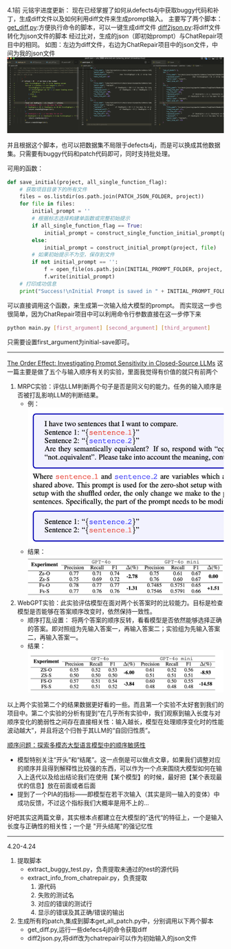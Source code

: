 4.1前
元铭宇进度更新：
现在已经掌握了如何从defects4j中获取buggy代码和补丁，生成diff文件以及如何利用diff文件来生成prompt输入。
主要写了两个脚本：
[get_diff.py](ChatRepair/my_code/get_diff.py):方便执行命令的脚本，可以一键生成diff文件
[diff2json.py](ChatRepair/my_code/diff2json.py):将diff文件转化为json文件的脚本
经过比对，生成的json（即初始prompt）与ChatRepair项目中的相同。
如图：左边为diff文件，右边为ChatRepair项目中的json文件，中间为我的json文件
![](ChatRepair/my_code/1.png)

并且根据这个脚本，也可以把数据集不局限于defects4j，而是可以换成其他数据集。只需要有buggy代码和patch代码即可，同时支持批处理。


可用的函数：
```python
def save_initial(project, all_single_function_flag):
    # 获取项目目录下的所有文件
    files = os.listdir(os.path.join(PATCH_JSON_FOLDER, project))
    for file in files:
        initial_prompt = ''
        # 根据标志选择构建单函数或完整初始提示
        if all_single_function_flag == True:
            initial_prompt = construct_single_function_initial_prompt(project, file)
        else:
            initial_prompt = construct_initial_prompt(project, file)
        # 如果初始提示不为空，保存到文件
        if not initial_prompt == '':
            f = open_file(os.path.join(INITIAL_PROMPT_FOLDER, project, file.rstrip(".json") + ".txt"), 'w')
            f.write(initial_prompt)
    # 打印成功信息
    print("Success!\nInitial Prompt is saved in " + INITIAL_PROMPT_FOLDER + "/" + project + "!")
```
可以直接调用这个函数，来生成第一次输入给大模型的prompt。
而实现这一步也很简单，因为ChatRepair项目中可以利用命令行参数直接在这一步停下来
```bash
python main.py [first_argument] [second_argument] [third_argument]
```
只需要设置first_argument为initial-save即可。



---
[The Order Effect: Investigating Prompt Sensitivity in Closed-Source LLMs](https://arxiv.org/pdf/2502.04134)
这一篇主要是做了五个与输入顺序有关的实验，里面我觉得有价值的就只有前两个
1. MRPC实验：评估LLM判断两个句子是否是同义句的能力。任务的输入顺序是否被打乱影响LLM的判断结果。
   + 例：![](pic/2.png)
   + 结果：![](pic/3.png)
2. WebGPT实验：此实验评估模型在面对两个长答案时的比较能力。目标是检查模型是否能够在答案顺序改变时，依然保持一致性。
   +  顺序打乱设置： 将两个答案的顺序反转，看看模型是否依然能够选择正确的答案。即对照组为先输入答案一，再输入答案二；实验组为先输入答案二，再输入答案一。
   + 结果：![](pic/4.png)

以上两个实验第二个的结果数据更好看的一些。而且第一个实验不太好套到我们的项目中。第二个实验的分析有提到“在几乎所有实验中，我们观察到输入长度与对顺序变化的脆弱性之间存在直接相关性：输入越长，模型在处理顺序变化时的性能波动越大”，并且将这个归咎于其LLM的“自回归性质”。


[顺序问题：探索多模态大型语言模型中的顺序敏感性](https://arxiv.org/html/2410.16983v1?utm_source=chatgpt.com)
+ 模型特别关注“开头”和“结尾”。这一点倒是可以做点文章，如果我们调整对应的顺序并且得到解释性比较强的东西，可以作为一个点来围绕大模型如何在输入上迭代以及给出结论我们在使用【某个模型】的时候，最好把【某个表现最优的信息】放在前面或者后面
+ 提到了一个PIA的指标——即模型在若干次输入（其实是同一输入的变体）中成功反馈，不过这个指标我们大概率是用不上的...

好吧其实这两篇文章，其实根本点都建立在大模型的”迭代“的特征上，一个是输入长度与正确性的相关性；一个是 "开头结尾"的强记忆性

---
4.20-4.24
1. 提取脚本
   +  extract_buggy_test.py，负责提取未通过的test的源代码
   +  extract_info_from_chatrepair.py，负责提取
        1. 源代码
        2. 失败的测试名
        3. 对应的错误的测试行
        4. 显示的错误及其正确/错误的输出
2. 生成所有的patch,集成到脚本get_all_patch.py中，分别调用以下两个脚本
   +  get_diff.py,运行一些defecs4j的命令获取diff
   +  diff2json.py,将diff改为chatrepair可以作为初始输入的json文件












